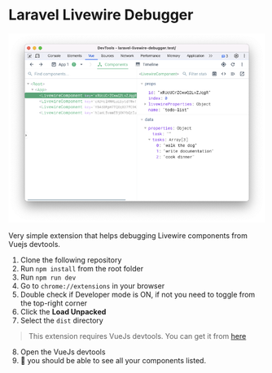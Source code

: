 # Laravel Livewire Debugger


![screenshot](./doc/laravel-livewire-debugger.png)

Very simple extension that helps debugging Livewire components from Vuejs devtools.

1. Clone the following repository
2. Run `npm install` from the root folder
3. Run `npm run dev`
4. Go to `chrome://extensions` in your browser
5. Double check if Developer mode is ON, if not you need to toggle from the top-right corner
6. Click the **Load Unpacked**
7. Select the `dist` directory

> This extension requires VueJs devtools. You can get it from [here](https://chromewebstore.google.com/detail/vuejs-devtools/nhdogjmejiglipccpnnnanhbledajbpd)

8. Open the VueJs devtools
9. 🎉 you should be able to see all your components listed.